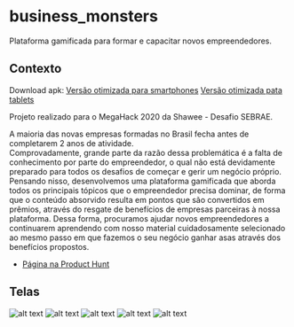 # business_monsters

Plataforma gamificada para formar e capacitar novos empreendedores.

## Contexto

Download apk:
[Versão otimizada para smartphones]()
[Versão otimizada pata tablets]()

Projeto realizado para o MegaHack 2020 da Shawee - Desafio SEBRAE.

A maioria das novas empresas formadas no Brasil fecha antes de completarem 2 anos de atividade.  
Comprovadamente, grande parte da razão dessa problemática é a falta de conhecimento por parte 
do empreendedor, o qual não está devidamente preparado para todos os desafios de começar e gerir 
um negócio próprio. Pensando nisso, desenvolvemos uma plataforma gamificada que aborda todos os 
principais tópicos que o empreendedor precisa dominar, de forma que o conteúdo absorvido resulta em pontos 
que são convertidos em prêmios, através do resgate de benefícios de empresas parceiras à nossa plataforma.
Dessa forma, procuramos ajudar novos empreendedores a continuarem aprendendo com nosso material cuidadosamente
selecionado ao mesmo passo em que fazemos o seu negócio ganhar asas através dos benefícios propostos.

- [Página na Product Hunt]() 

## Telas

![alt text]()
![alt text]()
![alt text]()
![alt text]()
![alt text]()

